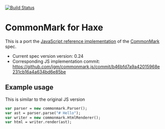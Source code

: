 [![Build Status](https://travis-ci.org/nadako/commonmark-hx.svg?branch=master)](https://travis-ci.org/nadako/commonmark-hx)

# CommonMark for Haxe

This is a port the [JavaScript reference implementation](https://github.com/jgm/commonmark.js) of the [CommonMark](http://commonmark.org/) spec.

* Current spec version version: 0.24
* Corresponding JS implementation commit: https://github.com/jgm/commonmark.js/commit/b46bfd7a9a42015968e231cb16a4a634bd6e85be


## Example usage

This is similar to the original JS version

```haxe
var parser = new commonmark.Parser();
var ast = parser.parse("# Hello");
var writer = new commonmark.HtmlRenderer();
var html = writer.render(ast);
```

